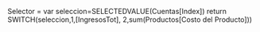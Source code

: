 Selector = var seleccion=SELECTEDVALUE(Cuentas[Index])
return
SWITCH(seleccion,1,[IngresosTot],
                 2,sum(Productos[Costo del Producto]))
